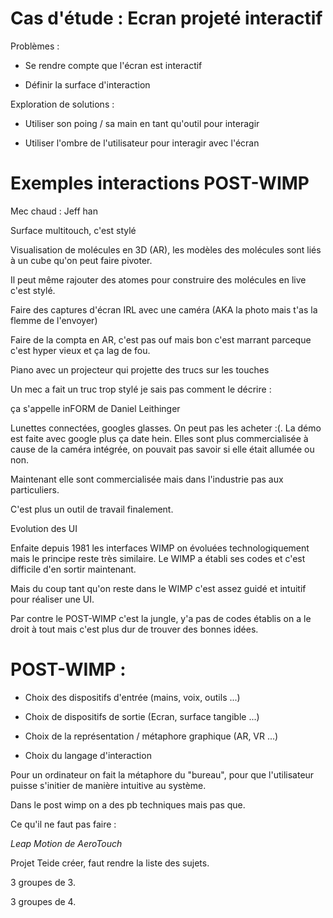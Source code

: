 # Cas d'étude : Ecran projeté interactif

Problèmes :

- Se rendre compte que l'écran est interactif

- Définir la surface d'interaction

Exploration de solutions :

- Utiliser son poing / sa main en tant qu'outil pour interagir

- Utiliser l'ombre de l'utilisateur pour interagir avec l'écran



# Exemples interactions POST-WIMP

Mec chaud : Jeff han

Surface multitouch, c'est stylé



Visualisation de molécules en 3D (AR), les modèles des molécules sont liés à un cube qu'on peut faire pivoter.

Il peut même rajouter des atomes pour construire des molécules en live c'est stylé.



Faire des captures d'écran IRL avec une caméra (AKA la photo mais t'as la flemme de l'envoyer)



Faire de la compta en AR, c'est pas ouf mais bon c'est marrant parceque c'est hyper vieux et ça lag de fou.



Piano avec un projecteur qui projette des trucs sur les touches



Un mec a fait un truc trop stylé je sais pas comment le décrire :

ça s'appelle inFORM de Daniel Leithinger



Lunettes connectées, googles glasses. On peut pas les acheter :(. La démo est faite avec google plus ça date hein. Elles sont plus commercialisée à cause de la caméra intégrée, on pouvait pas savoir si elle était allumée ou non.

Maintenant elle sont commercialisée mais dans l'industrie pas aux particuliers.

C'est plus un outil de travail finalement.



Evolution des UI

Enfaite depuis 1981 les interfaces WIMP on évoluées technologiquement mais le principe reste très similaire. Le WIMP a établi ses codes et c'est difficile d'en sortir maintenant.

Mais du coup tant qu'on reste dans le WIMP c'est assez guidé et intuitif pour réaliser une UI.

Par contre le POST-WIMP c'est la jungle, y'a pas de codes établis on a le droit à tout mais c'est plus dur de trouver des bonnes idées.



# POST-WIMP :

- Choix des dispositifs d'entrée (mains, voix, outils ...)

- Choix de dispositifs de sortie (Ecran, surface tangible ...)

- Choix de la représentation / métaphore graphique (AR, VR ...)

- Choix du langage d'interaction



Pour un ordinateur on fait la métaphore du "bureau", pour que l'utilisateur puisse s'initier de manière intuitive au système.



Dans le post wimp on a des pb techniques mais pas que.



Ce qu'il ne faut pas faire :

*Leap Motion de AeroTouch*



Projet Teide créer, faut rendre la liste des sujets.

3 groupes de 3.

3 groupes de 4.
